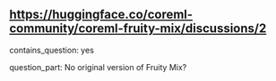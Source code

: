 ## https://huggingface.co/coreml-community/coreml-fruity-mix/discussions/2

contains_question: yes

question_part: No original version of Fruity Mix?